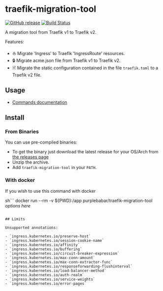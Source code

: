 # traefik-migration-tool

[![GitHub release](https://img.shields.io/github/release/containous/traefik-migration-tool.svg)](https://github.com/containous/traefik-migration-tool/releases/latest)
[![Build Status](https://travis-ci.com/containous/traefik-migration-tool.svg?branch=master)](https://travis-ci.com/containous/traefik-migration-tool)

A migration tool from Traefik v1 to Traefik v2.

Features:

- ⛵ Migrate 'Ingress' to Traefik 'IngressRoute' resources.
- 🔒 Migrate acme.json file from Traefik v1 to Traefik v2.
- 🖹 Migrate the static configuration contained in the file `traefik.toml` to a Traefik v2 file.

## Usage

- [Commands documentation](docs/traefik-migration-tool.md)

## Install

### From Binaries

You can use pre-compiled binaries:

* To get the binary just download the latest release for your OS/Arch from [the releases page](https://github.com/containous/traefik-migration-tool/releases)
* Unzip the archive.
* Add `traefik-migration-tool` in your `PATH`.

### With docker

If you wish to use this command with docker

sh```
docker run --rm -v ${PWD}:/app purplebabar/traefik-migration-tool *options here*
```

## Limits

Unsupported annotations:

- `ingress.kubernetes.io/preserve-host`
- `ingress.kubernetes.io/session-cookie-name`
- `ingress.kubernetes.io/affinity`
- `ingress.kubernetes.io/buffering`
- `ingress.kubernetes.io/circuit-breaker-expression`
- `ingress.kubernetes.io/max-conn-amount`
- `ingress.kubernetes.io/max-conn-extractor-func`
- `ingress.kubernetes.io/responseforwarding-flushinterval`
- `ingress.kubernetes.io/load-balancer-method`
- `ingress.kubernetes.io/auth-realm`
- `ingress.kubernetes.io/service-weights`
- `ingress.kubernetes.io/error-pages`
